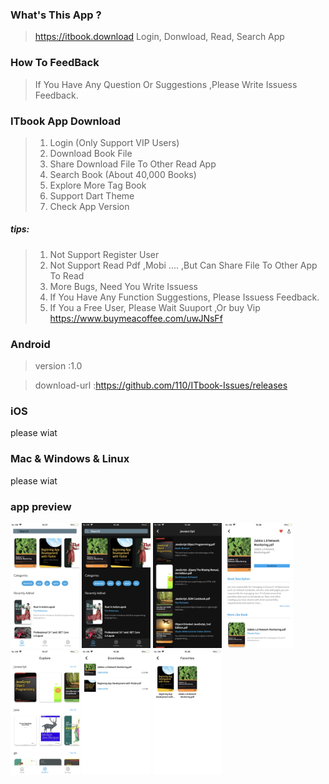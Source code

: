 ### What's This App ?

> https://itbook.download Login, Donwload, Read, Search App 

### How To FeedBack

>If You Have Any Question Or Suggestions ,Please Write Issuess Feedback.

### ITbook App Download 

>1. Login (Only Support VIP Users)
>2. Download Book File
>3. Share Download File To Other Read App
>4. Search Book (About 40,000 Books)
>5. Explore More Tag Book
>6. Support Dart Theme   
>7. Check App Version 

##### tips:
>1. Not Support Register User
>2. Not Support Read Pdf ,Mobi ....  ,But Can Share File To Other App To Read
>3. More Bugs, Need You Write Issuess 
>4. If You Have Any Function Suggestions, Please Issuess Feedback.
>5. If You a Free User, Please Wait Suuport ,Or buy Vip https://www.buymeacoffee.com/uwJNsFf


### Android
>version :1.0 <br>

>download-url :https://github.com/110/ITbook-Issues/releases

### iOS

please wiat

### Mac & Windows & Linux 

please wiat

### app preview

<img src="img/0.png" width = "110" height = "200" />
<img src="img/1.png" width = "110" height = "200" />
<img src="img/2.png" width = "110" height = "200"  />
<img src="img/3.png" width = "110" height = "200"/>
<img src="img/4.png" width = "110" height = "200"  />
<img src="img/5.png" width = "110" height = "200"  />
<img src="img/6.png" width = "110" height = "200" />

 
